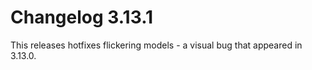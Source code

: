 # Changelog 3.13.1
This releases hotfixes flickering models - a visual bug that appeared in 3.13.0.
